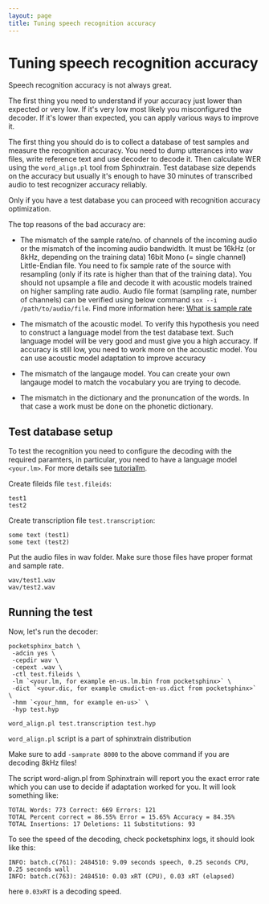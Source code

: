 ```yaml
---
layout: page 
title: Tuning speech recognition accuracy
---
```

# Tuning speech recognition accuracy

Speech recognition accuracy is not always great.

The first thing you need to understand if your accuracy just lower than 
expected or very low. If it's very low most likely you misconfigured the 
decoder. If it's lower than expected, you can apply various ways to improve it.

The first thing you should do is to collect a database of test samples and 
measure the recognition accuracy. You need to dump utterances into wav files, 
write reference text and use decoder to decode it. Then calculate WER using the 
`word_align.pl` tool from Sphinxtrain. Test database size depends on the accuracy 
but usually it's enough to have 30 minutes of transcribed audio to test 
recognizer accuracy reliably.

Only if you have a test database you can proceed with recognition accuracy 
optimization.

The top reasons of the bad accuracy are:

* The mismatch of the sample rate/no. of channels of the incoming audio or the 
mismatch of the incoming audio bandwidth. It must be 16kHz (or 8kHz, depending 
on the training data) 16bit Mono (= single channel) Little-Endian file. You 
need to fix sample rate of the source with resampling (only if its rate is 
higher than that of the training data). You should not upsample a file and 
decode it with acoustic models trained on higher sampling rate audio. Audio 
file format (sampling rate, number of channels) can be verified using below 
command `sox --i /path/to/audio/file`. Find more information here: 
[What is sample rate](/wiki/faq#q-what-is-sample-rate-and-how-does-it-affect-accuracy) 

* The mismatch of the acoustic model. To verify this hypothesis you need to 
construct a language model from the test database text. Such language model 
will be very good and must give you a high accuracy. If accuracy is still low, 
you need to work more on the acoustic model. You can use acoustic model 
adaptation to improve accuracy

* The mismatch of the langauge model. You can create your own langauge model 
to match the vocabulary you are trying to decode.

* The mismatch in the dictionary and the pronuncation of the words. In that 
case a work must be done on the phonetic dictionary.

## Test database setup

To test the recognition you need to configure the decoding with the required 
paramters, in particular, you need to have a language model `<your.lm>`. For 
more details see [tutoriallm](/wiki/tutoriallm).

Create fileids file `test.fileids`:

```	
test1
test2
```

Create transcription file `test.transcription`:

```	
some text (test1)
some text (test2)
```

Put the audio files in wav folder. Make sure those files have proper format and 
sample rate.

```	
wav/test1.wav
wav/test2.wav
```

## Running the test

Now, let's run the decoder:

```	
pocketsphinx_batch \
 -adcin yes \
 -cepdir wav \
 -cepext .wav \
 -ctl test.fileids \
 -lm `<your.lm, for example en-us.lm.bin from pocketsphinx>` \
 -dict `<your.dic, for example cmudict-en-us.dict from pocketsphinx>` \
 -hmm `<your_hmm, for example en-us>` \
 -hyp test.hyp

word_align.pl test.transcription test.hyp
```

`word_align.pl` script is a part of sphinxtrain distribution

Make sure to add `-samprate 8000` to the above command if you are
decoding 8kHz files!

The script word-align.pl from Sphinxtrain will report you the exact error rate 
which you can use to decide if adaptation worked for you. It will look 
something like:

```	
TOTAL Words: 773 Correct: 669 Errors: 121
TOTAL Percent correct = 86.55% Error = 15.65% Accuracy = 84.35%
TOTAL Insertions: 17 Deletions: 11 Substitutions: 93
```

To see the speed of the decoding, check pocketsphinx logs, it should look like 
this:

```	
INFO: batch.c(761): 2484510: 9.09 seconds speech, 0.25 seconds CPU, 0.25 seconds wall
INFO: batch.c(763): 2484510: 0.03 xRT (CPU), 0.03 xRT (elapsed)
```

here `0.03xRT` is a decoding speed.
